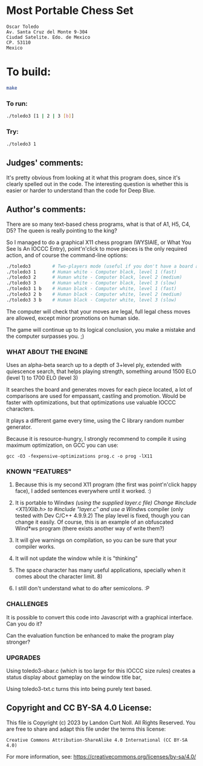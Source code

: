 # Most Portable Chess Set

    Oscar Toledo
    Av. Santa Cruz del Monte 9-304
    Ciudad Satelite. Edo. de Mexico
    CP. 53110
    Mexico

# To build:

```sh
make
```

### To run:

```sh
./toledo3 [1 | 2 | 3 [b]]
```

### Try:

```sh
./toledo3 1
```

## Judges' comments:

It's pretty obvious from looking at it what this program does,
since it's clearly spelled out in the code.  The interesting
question is whether this is easier or harder to understand than
the code for Deep Blue.

## Author's comments:

There are so many text-based chess programs, what is that of
A1, H5, C4, D5?  The queen is really pointing to the king?

So I managed to do a graphical X11 chess program (WYSIAIE, or
What You See Is An IOCCC Entry), point'n'click to move pieces
is the only required action, and of course the command-line
options:

```sh
./toledo3        # Two-players mode (useful if you don't have a board at hand)
./toledo3 1      # Human white - Computer black, level 1 (fast)
./toledo3 2      # Human white - Computer black, level 2 (medium)
./toledo3 3      # Human white - Computer black, level 3 (slow)
./toledo3 1 b    # Human black - Computer white, level 1 (fast)
./toledo3 2 b    # Human black - Computer white, level 2 (medium)
./toledo3 3 b    # Human black - Computer white, level 3 (slow)
```

The computer will check that your moves are legal, full legal
chess moves are allowed, except minor promotions on human side.

The game will continue up to its logical conclusion, you make
a mistake and the computer surpasses you. ;)

### WHAT ABOUT THE ENGINE

Uses an alpha-beta search up to a depth of 3+level ply, extended
with quiescence search, that helps playing strength, something
around 1500 ELO (level 1) to 1700 ELO (level 3)

It searches the board and generates moves for each piece located,
a lot of comparisons are used for empassant, castling and
promotion. Would be faster with optimizations, but that
optimizations use valuable IOCCC characters.

It plays a different game every time, using the C library random
number generator.

Because it is resource-hungry, I strongly recommend to compile it
using maximum optimization, on GCC you can use:

```
gcc -O3 -fexpensive-optimizations prog.c -o prog -lX11
```

### KNOWN "FEATURES"

1. Because this is my second X11 program (the first was
   point'n'click happy face), I added sentences everywhere
   until it worked. :)

2. It is portable to Wind*ws (using the supplied layer.c file)
   Change #include <X11/Xlib.h> to #include "layer.c" and
   use a Wind*ws compiler (only tested with Dev C/C++ 4.9.9.2)
   The play level is fixed, though you can change it easily.
   Of course, this is an example of an obfuscated Wind*ws
   program (there exists another way of write them?)

3. It will give warnings on compilation, so you can be sure
   that your compiler works.

4. It will not update the window while it is "thinking"

5. The space character has many useful applications, specially
   when it comes about the character limit. 8)

6. I still don't understand what to do after semicolons. :P

### CHALLENGES

It is possible to convert this code into Javascript with a
graphical interface.  Can you do it?

Can the evaluation function be enhanced to make the program
play stronger?

### UPGRADES

Using toledo3-sbar.c (which is too large for this IOCCC size
rules) creates a status display about gameplay on the window title bar,

Using toledo3-txt.c turns this into being purely text based.

## Copyright and CC BY-SA 4.0 License:

This file is Copyright (c) 2023 by Landon Curt Noll.  All Rights Reserved.
You are free to share and adapt this file under the terms this license:

    Creative Commons Attribution-ShareAlike 4.0 International (CC BY-SA 4.0)

For more information, see: https://creativecommons.org/licenses/by-sa/4.0/
